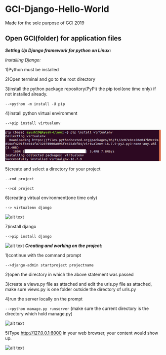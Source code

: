 # GCI-Django-Hello-World
Made for the sole purpose of GCI 2019

## Open GCI(folder) for application files

  ___Setting Up Django framework for python on Linux:___


  _Installing Django:_
  
  1)Python must be installed
  
  2)Open terminal and go to the root directory
        
3)install the python package repository(PyPi) the pip tool(one time only) if not installed already.
  
  `-->python -m install -U pip`
      
4)install python virtual environment

`-->pip install virtualenv`

![alt text](https://github.com/Ayush19-01/GCI-Django-Hello-World/blob/master/resouurces/Screenshot%20from%202019-12-21%2014-25-00.png)
      
5)create and select a directory for your project

`-->md project`	

 `-->cd project`
 
6)creating virtual environment(one time only)

`--> virtualenv django`

![alt text](https://github.com/Ayush19-01/GCI-Django-Hello-World/blob/master/resources/2.PNG)

7)install django

`-->pip install django`

![alt text](https://github.com/Ayush19-01/GCI-Django-Hello-World/blob/master/resources/3.PNG)
___Creating and working on the project:___

1)continue with the command prompt

`-->django-admin startproject projectname`

2)open the directory in which the above statement was passed		
  
3)create a views.py file as attached and edit the urls.py file as attached, make sure views.py is one folder outside the directory of urls.py
  
4)run the server locally on the prompt

`-->python manage.py runserver`   (make sure the current directory is the directory which hold manage.py)

![alt text](https://github.com/Ayush19-01/GCI-Django-Hello-World/blob/master/resources/4.PNG)
  
5)Type http://127.0.0.1:8000 in your web browser, your content would show up.

![alt text](https://github.com/Ayush19-01/GCI-Django-Hello-World/blob/master/resources/5.PNG)
